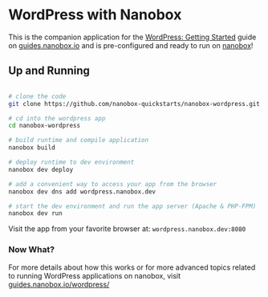 # WordPress with Nanobox
This is the companion application for the [WordPress: Getting Started](https://guides.nanobox.io/wordpress/) guide on [guides.nanobox.io](https://guides.nanobox.io) and is pre-configured and ready to run on [nanobox](https://nanobox.io/)!

## Up and Running

``` bash

# clone the code
git clone https://github.com/nanobox-quickstarts/nanobox-wordpress.git

# cd into the wordpress app
cd nanobox-wordpress

# build runtime and compile application
nanobox build

# deploy runtime to dev environment
nanobox dev deploy

# add a convenient way to access your app from the browser
nanobox dev dns add wordpress.nanobox.dev

# start the dev environment and run the app server (Apache & PHP-FPM)
nanobox dev run
```

Visit the app from your favorite browser at: `wordpress.nanobox.dev:8080`

### Now What?
For more details about how this works or for more advanced topics related to running WordPress applications on nanobox, visit [guides.nanobox.io/wordpress/](https://guides.nanobox.io/wordpress/)
